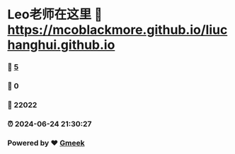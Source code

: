 # Leo老师在这里 :link: https://mcoblackmore.github.io/liuchanghui.github.io 
### :page_facing_up: [5](https://mcoblackmore.github.io/liuchanghui.github.io/tag.html) 
### :speech_balloon: 0 
### :hibiscus: 22022 
### :alarm_clock: 2024-06-24 21:30:27 
### Powered by :heart: [Gmeek](https://github.com/Meekdai/Gmeek)
